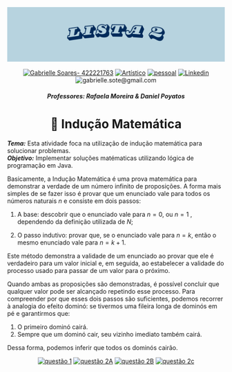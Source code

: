 <img src="https://github.com/S4-2024/Lista2/blob/main/arquivos/lista2.png">

<div align="center" > 
 
 [![Gabrielle Soares- 422221763](https://img.shields.io/badge/Gabrielle_Soares-422221763-B7D3DF?style=for-the-badge&logo=github&logoColor=pinkr)](https://github.com/gabriellesote)
 [![Artístico](https://img.shields.io/badge/Artístico-B7D3DF?style=for-the-badge&logo=instagram&logoColor=black)](https://www.instagram.com/ga_baralou/)
[![pessoal](https://img.shields.io/badge/pessoal-B7D3DF?style=for-the-badge&logo=instagram&logoColor=black)](https://www.instagram.com/gabi.sote/)
[![Linkedin](https://img.shields.io/badge/Linkedin-B7D3DF?style=for-the-badge&logo=linkedin&logoColor=black)](https://www.linkedin.com/in/gabrielle-teixeira-a9624329a/)
![gabrielle.sote@gmail.com](https://img.shields.io/badge/gabrielle.sote%40gmail.com-B7D3DF?style=for-the-badge&logo=gmail&logoColor=black)
</div>

<h4 align="center" > <em> Professores: Rafaela Moreira & Daniel Poyatos  </em>  </h4>



<h1 align="center">🧠 Indução Matemática</h1> 

***Tema:*** Esta atividade foca na utilização de indução  matemática para solucionar problemas. <br>
***Objetivo:*** Implementar soluções matématicas utilizando lógica de programação em Java.

<p style="text-align: justify">
 
 Basicamente, a Indução Matemática é uma prova matemática para demonstrar a verdade de um número infinito de proposições.
A forma mais simples de se fazer isso é provar que um enunciado vale para todos os números naturais $n$ e consiste em dois passos:

1. A base: descobrir que o enunciado vale para $n = 0$, ou $n=1$ , dependendo da definição utilizada de $N$;

2. O passo indutivo: provar que, se o enunciado vale para $n =k$, então o mesmo enunciado vale para $n= k+1$.

Este método demonstra a validade de um enunciado ao provar que ele é verdadeiro para um valor inicial e, em seguida, ao estabelecer a validade do processo usado para passar de um valor para o próximo.

Quando ambas as proposições são demonstradas, é possível concluir que qualquer valor pode ser alcançado repetindo esse processo. Para compreender por que esses dois passos são suficientes, podemos recorrer à analogia do efeito dominó: se tivermos uma fileira longa de dominós em pé e garantirmos que:

1. O primeiro dominó cairá.
2. Sempre que um dominó cair, seu vizinho imediato também cairá.

Dessa forma, podemos inferir que todos os dominós cairão.</div>

</p> 
 
<div align="center">

[![questão 1](https://img.shields.io/badge/questão_1-B7D3DF?style=for-the-badge&logo=github&logoColor=black)](https://github.com/S4-2024/Lista2/tree/main/src/Quest%C3%A3o1)
[![questão 2A](https://img.shields.io/badge/questão_2A-B7D3DF?style=for-the-badge&logo=github&logoColor=black)](https://github.com/S4-2024/Lista2/tree/main/src/Quest%C3%A3o2A)
[![questão 2B](https://img.shields.io/badge/questão_2B-B7D3DF?style=for-the-badge&logo=github&logoColor=black)](https://github.com/S4-2024/Lista2/tree/main/src/Quest%C3%A3o2B)
[![questão 2c](https://img.shields.io/badge/questão_2c-B7D3DF?style=for-the-badge&logo=github&logoColor=black)](https://github.com/S4-2024/Lista2/tree/main/src/Quest%C3%A3o2C)
 
</div>



